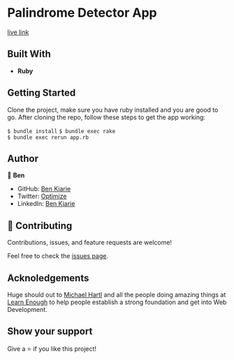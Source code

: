 # Palindrome Detector App

[live link](https://stark-ocean-67193.herokuapp.com/check)

## Built With

- **Ruby**
  
## Getting Started

Clone the project, make sure you have ruby installed and you are good to go. After cloning the repo, follow these steps to get the app working:

`$ bundle install`
`$ bundle exec rake`           
`$ bundle exec rerun app.rb`  

## Author

👤 **Ben**

- GitHub: [Ben Kiarie](https://github.com/Benmuiruri)
- Twitter: [Optimize](https://twitter.com/_optimize)
- LinkedIn: [Ben Kiarie](https://www.linkedin.com/in/benjamin-kiarie-180b66149/)

## 🤝 Contributing

Contributions, issues, and feature requests are welcome!

Feel free to check the [issues page](https://github.com/Benmuiruri/ruby_tutorial/issues).

## Acknoledgements
Huge should out to [Michael Hartl](https://github.com/mhartl) and all the people doing amazing things at [Learn Enough](https://www.learnenough.com/) to help people establish a strong foundation and get into Web Development. 

## Show your support

Give a ⭐️ if you like this project!
